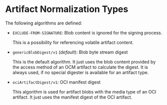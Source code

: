 # Artifact Normalization Types
The following algorithms are defined:

- `EXCLUDE-FROM-SIGNATURE`: Blob content is ignored for the signing process.

  This is a possibility for referencing volatile artifact content.

- `genericBlobDigest/v1` (*default*): Blob byte stream digest

  This is the default algorithm. It just uses the blob content
  provided by the access method of an OCM artifact to calculate the digest.
  It is always used, if no special digester is available for an artifact type.

- `ociArtifactDigest/v1`: OCI manifest digest

  This algorithm is used for artifact blobs with the media type of an OCI artifact.
  It just uses the manifest digest of the OCI artifact.
  